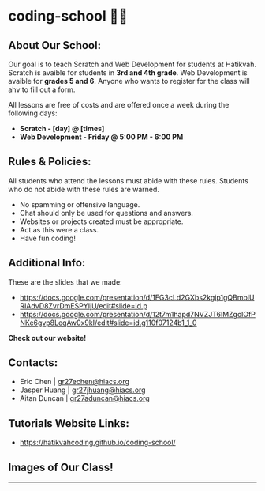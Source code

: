 # coding-school 👨‍💻

## About Our School: 

Our goal is to teach Scratch and Web Development for students at Hatikvah. Scratch is avaible for students in **3rd and 4th grade**. Web Development is avaible for **grades 5 and 6**. Anyone who wants to register for the class will ahv to fill out a form.

All lessons are free of costs and are offered once a week during the following days: 

  - **Scratch - [day] @ [times]**
  - **Web Development - Friday @ 5:00 PM - 6:00 PM**

## Rules & Policies: 

All students who attend the lessons must abide with these rules. Students who do not abide with these rules are warned.

  - No spamming or offensive language.
  - Chat should only be used for questions and answers.
  - Websites or projects created must be appropriate.
  - Act as this were a class.
  - Have fun coding!

## Additional Info: 

These are the slides that we made:

  - https://docs.google.com/presentation/d/1FG3cLd2GXbs2kgip1gQBmblURIAdvD8ZvrDmESPYIjU/edit#slide=id.p
  - https://docs.google.com/presentation/d/12t7m1hapd7NVZJT6lMZgcIOfPNKe6gvp8LeqAw0x9kI/edit#slide=id.g110f07124b1_1_0

**Check out our website!**

## Contacts: 

  - Eric Chen | gr27echen@hiacs.org
  - Jasper Huang | gr27jhuang@hiacs.org
  - Aitan Duncan | gr27aduncan@hiacs.org

## Tutorials Website Links: 

  - https://hatikvahcoding.github.io/coding-school/

## Images of Our Class!

-------
